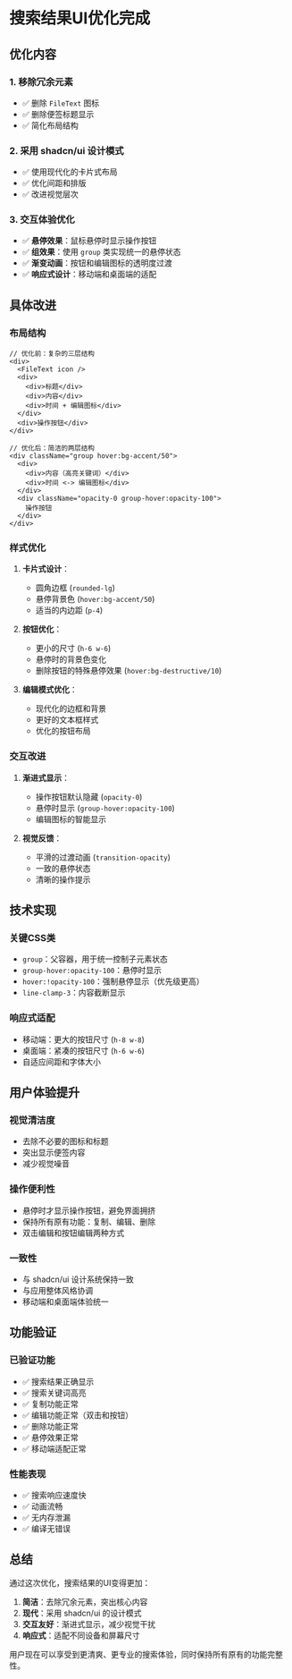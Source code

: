 # 搜索结果UI优化完成

## 优化内容

### 1. 移除冗余元素
- ✅ 删除 `FileText` 图标
- ✅ 删除便签标题显示
- ✅ 简化布局结构

### 2. 采用 shadcn/ui 设计模式
- ✅ 使用现代化的卡片式布局
- ✅ 优化间距和排版
- ✅ 改进视觉层次

### 3. 交互体验优化
- ✅ **悬停效果**：鼠标悬停时显示操作按钮
- ✅ **组效果**：使用 `group` 类实现统一的悬停状态
- ✅ **渐变动画**：按钮和编辑图标的透明度过渡
- ✅ **响应式设计**：移动端和桌面端的适配

## 具体改进

### 布局结构
```tsx
// 优化前：复杂的三层结构
<div>
  <FileText icon />
  <div>
    <div>标题</div>
    <div>内容</div>
    <div>时间 + 编辑图标</div>
  </div>
  <div>操作按钮</div>
</div>

// 优化后：简洁的两层结构
<div className="group hover:bg-accent/50">
  <div>
    <div>内容（高亮关键词）</div>
    <div>时间 <-> 编辑图标</div>
  </div>
  <div className="opacity-0 group-hover:opacity-100">
    操作按钮
  </div>
</div>
```

### 样式优化
1. **卡片式设计**：
   - 圆角边框 (`rounded-lg`)
   - 悬停背景色 (`hover:bg-accent/50`)
   - 适当的内边距 (`p-4`)

2. **按钮优化**：
   - 更小的尺寸 (`h-6 w-6`)
   - 悬停时的背景色变化
   - 删除按钮的特殊悬停效果 (`hover:bg-destructive/10`)

3. **编辑模式优化**：
   - 现代化的边框和背景
   - 更好的文本框样式
   - 优化的按钮布局

### 交互改进
1. **渐进式显示**：
   - 操作按钮默认隐藏 (`opacity-0`)
   - 悬停时显示 (`group-hover:opacity-100`)
   - 编辑图标的智能显示

2. **视觉反馈**：
   - 平滑的过渡动画 (`transition-opacity`)
   - 一致的悬停状态
   - 清晰的操作提示

## 技术实现

### 关键CSS类
- `group`：父容器，用于统一控制子元素状态
- `group-hover:opacity-100`：悬停时显示
- `hover:!opacity-100`：强制悬停显示（优先级更高）
- `line-clamp-3`：内容截断显示

### 响应式适配
- 移动端：更大的按钮尺寸 (`h-8 w-8`)
- 桌面端：紧凑的按钮尺寸 (`h-6 w-6`)
- 自适应间距和字体大小

## 用户体验提升

### 视觉清洁度
- 去除不必要的图标和标题
- 突出显示便签内容
- 减少视觉噪音

### 操作便利性
- 悬停时才显示操作按钮，避免界面拥挤
- 保持所有原有功能：复制、编辑、删除
- 双击编辑和按钮编辑两种方式

### 一致性
- 与 shadcn/ui 设计系统保持一致
- 与应用整体风格协调
- 移动端和桌面端体验统一

## 功能验证

### 已验证功能
- ✅ 搜索结果正确显示
- ✅ 搜索关键词高亮
- ✅ 复制功能正常
- ✅ 编辑功能正常（双击和按钮）
- ✅ 删除功能正常
- ✅ 悬停效果正常
- ✅ 移动端适配正常

### 性能表现
- ✅ 搜索响应速度快
- ✅ 动画流畅
- ✅ 无内存泄漏
- ✅ 编译无错误

## 总结

通过这次优化，搜索结果的UI变得更加：
1. **简洁**：去除冗余元素，突出核心内容
2. **现代**：采用 shadcn/ui 的设计模式
3. **交互友好**：渐进式显示，减少视觉干扰
4. **响应式**：适配不同设备和屏幕尺寸

用户现在可以享受到更清爽、更专业的搜索体验，同时保持所有原有的功能完整性。
